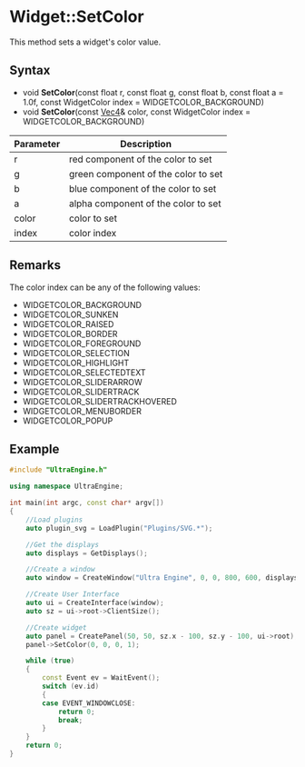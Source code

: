 # Widget::SetColor #
This method sets a widget's color value.

## Syntax ##
- void **SetColor**(const float r, const float g, const float b, const float a = 1.0f, const WidgetColor index = WIDGETCOLOR_BACKGROUND)
- void **SetColor**(const [Vec4](Vec4.md)& color, const WidgetColor index = WIDGETCOLOR_BACKGROUND)

| Parameter | Description |
| --- | --- |
| r | red component of the color to set |
| g | green component of the color to set |
| b | blue component of the color to set |
| a | alpha component of the color to set |
| color | color to set |
| index | color index |

## Remarks ##

 The color index can be any of the following values:

- WIDGETCOLOR_BACKGROUND
- WIDGETCOLOR_SUNKEN
- WIDGETCOLOR_RAISED
- WIDGETCOLOR_BORDER
- WIDGETCOLOR_FOREGROUND
- WIDGETCOLOR_SELECTION
- WIDGETCOLOR_HIGHLIGHT
- WIDGETCOLOR_SELECTEDTEXT
- WIDGETCOLOR_SLIDERARROW
- WIDGETCOLOR_SLIDERTRACK
- WIDGETCOLOR_SLIDERTRACKHOVERED
- WIDGETCOLOR_MENUBORDER
- WIDGETCOLOR_POPUP

## Example

```c++
#include "UltraEngine.h"

using namespace UltraEngine;

int main(int argc, const char* argv[])
{
    //Load plugins
    auto plugin_svg = LoadPlugin("Plugins/SVG.*");

    //Get the displays
    auto displays = GetDisplays();

    //Create a window
    auto window = CreateWindow("Ultra Engine", 0, 0, 800, 600, displays[0]);

    //Create User Interface
    auto ui = CreateInterface(window);
    auto sz = ui->root->ClientSize();

    //Create widget
    auto panel = CreatePanel(50, 50, sz.x - 100, sz.y - 100, ui->root);
    panel->SetColor(0, 0, 0, 1);

    while (true)
    {
        const Event ev = WaitEvent();
        switch (ev.id)
        {
        case EVENT_WINDOWCLOSE:
            return 0;
            break;
        }
    }
    return 0;
}
```
